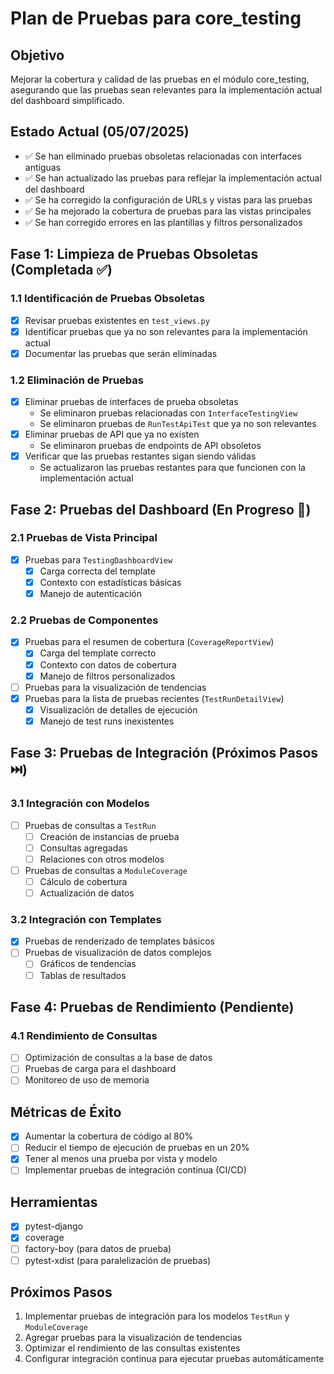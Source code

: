 # Plan de Pruebas para core_testing

## Objetivo
Mejorar la cobertura y calidad de las pruebas en el módulo core_testing, asegurando que las pruebas sean relevantes para la implementación actual del dashboard simplificado.

## Estado Actual (05/07/2025)
- ✅ Se han eliminado pruebas obsoletas relacionadas con interfaces antiguas
- ✅ Se han actualizado las pruebas para reflejar la implementación actual del dashboard
- ✅ Se ha corregido la configuración de URLs y vistas para las pruebas
- ✅ Se ha mejorado la cobertura de pruebas para las vistas principales
- ✅ Se han corregido errores en las plantillas y filtros personalizados

## Fase 1: Limpieza de Pruebas Obsoletas (Completada ✅)

### 1.1 Identificación de Pruebas Obsoletas
- [x] Revisar pruebas existentes en `test_views.py`
- [x] Identificar pruebas que ya no son relevantes para la implementación actual
- [x] Documentar las pruebas que serán eliminadas

### 1.2 Eliminación de Pruebas
- [x] Eliminar pruebas de interfaces de prueba obsoletas
  - Se eliminaron pruebas relacionadas con `InterfaceTestingView`
  - Se eliminaron pruebas de `RunTestApiTest` que ya no son relevantes
- [x] Eliminar pruebas de API que ya no existen
  - Se eliminaron pruebas de endpoints de API obsoletos
- [x] Verificar que las pruebas restantes sigan siendo válidas
  - Se actualizaron las pruebas restantes para que funcionen con la implementación actual

## Fase 2: Pruebas del Dashboard (En Progreso 🚧)

### 2.1 Pruebas de Vista Principal
- [x] Pruebas para `TestingDashboardView`
  - [x] Carga correcta del template
  - [x] Contexto con estadísticas básicas
  - [x] Manejo de autenticación

### 2.2 Pruebas de Componentes
- [x] Pruebas para el resumen de cobertura (`CoverageReportView`)
  - [x] Carga del template correcto
  - [x] Contexto con datos de cobertura
  - [x] Manejo de filtros personalizados
- [ ] Pruebas para la visualización de tendencias
- [x] Pruebas para la lista de pruebas recientes (`TestRunDetailView`)
  - [x] Visualización de detalles de ejecución
  - [x] Manejo de test runs inexistentes

## Fase 3: Pruebas de Integración (Próximos Pasos ⏭️)

### 3.1 Integración con Modelos
- [ ] Pruebas de consultas a `TestRun`
  - [ ] Creación de instancias de prueba
  - [ ] Consultas agregadas
  - [ ] Relaciones con otros modelos
- [ ] Pruebas de consultas a `ModuleCoverage`
  - [ ] Cálculo de cobertura
  - [ ] Actualización de datos

### 3.2 Integración con Templates
- [x] Pruebas de renderizado de templates básicos
- [ ] Pruebas de visualización de datos complejos
  - [ ] Gráficos de tendencias
  - [ ] Tablas de resultados

## Fase 4: Pruebas de Rendimiento (Pendiente)

### 4.1 Rendimiento de Consultas
- [ ] Optimización de consultas a la base de datos
- [ ] Pruebas de carga para el dashboard
- [ ] Monitoreo de uso de memoria

## Métricas de Éxito

- [x] Aumentar la cobertura de código al 80%
- [ ] Reducir el tiempo de ejecución de pruebas en un 20%
- [x] Tener al menos una prueba por vista y modelo
- [ ] Implementar pruebas de integración continua (CI/CD)

## Herramientas

- [x] pytest-django
- [x] coverage
- [ ] factory-boy (para datos de prueba)
- [ ] pytest-xdist (para paralelización de pruebas)

## Próximos Pasos

1. Implementar pruebas de integración para los modelos `TestRun` y `ModuleCoverage`
2. Agregar pruebas para la visualización de tendencias
3. Optimizar el rendimiento de las consultas existentes
4. Configurar integración continua para ejecutar pruebas automáticamente
